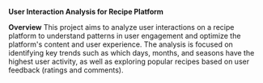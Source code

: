 **User Interaction Analysis for Recipe Platform**

**Overview**
This project aims to analyze user interactions on a recipe platform to understand patterns in user engagement and optimize the platform's content and user experience. The analysis is focused on identifying key trends such as which days, months, and seasons have the highest user activity, as well as exploring popular recipes based on user feedback (ratings and comments).
